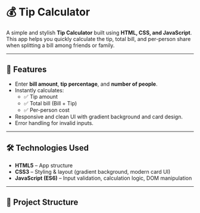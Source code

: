 # 💰 Tip Calculator  

A simple and stylish **Tip Calculator** built using **HTML, CSS, and JavaScript**.  
This app helps you quickly calculate the tip, total bill, and per-person share when splitting a bill among friends or family.  

---

## 🚀 Features
- Enter **bill amount**, **tip percentage**, and **number of people**.  
- Instantly calculates:
  - ✅ Tip amount  
  - ✅ Total bill (Bill + Tip)  
  - ✅ Per-person cost  
- Responsive and clean UI with gradient background and card design.  
- Error handling for invalid inputs.  

---

## 🛠️ Technologies Used
- **HTML5** – App structure  
- **CSS3** – Styling & layout (gradient background, modern card UI)  
- **JavaScript (ES6)** – Input validation, calculation logic, DOM manipulation  

---

## 📂 Project Structure
